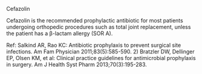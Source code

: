 Cefazolin

Cefazolin is the recommended prophylactic antibiotic for most patients undergoing orthopedic procedures such as total joint replacement, unless the patient has a β-lactam allergy (SOR A).

Ref:  Salkind AR, Rao KC: Antibiotic prophylaxis to prevent surgical site infections. Am Fam Physician 2011;83(5):585-590.
2) Bratzler DW, Dellinger EP, Olsen KM, et al: Clinical practice guidelines for antimicrobial prophylaxis in surgery. Am
J Health Syst Pharm 2013;70(3):195-283.